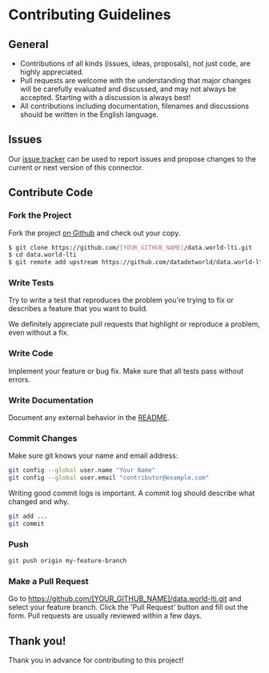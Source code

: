 # Contributing Guidelines

## General

* Contributions of all kinds (issues, ideas, proposals), not just code, are highly appreciated.
* Pull requests are welcome with the understanding that major changes will be carefully evaluated
and discussed, and may not always be accepted. Starting with a discussion is always best!
* All contributions including documentation, filenames and discussions should be written in the English language.

## Issues

Our [issue tracker](https://github.com/datadotworld/data.world-lti/issues) can be used to report issues and
propose changes to the current or next version of this connector.

## Contribute Code

### Fork the Project

Fork the project [on Github](https://github.com/datadotworld/dw-redshift-connector.git) and check out your copy.

```sh
$ git clone https://github.com/[YOUR_GITHUB_NAME]/data.world-lti.git
$ cd data.world-lti
$ git remote add upstream https://github.com/datadotworld/data.world-lti.git
```

### Write Tests

Try to write a test that reproduces the problem you're trying to fix or describes a feature that you want to build.

We definitely appreciate pull requests that highlight or reproduce a problem, even without a fix.

### Write Code

Implement your feature or bug fix. Make sure that all tests pass without errors.

### Write Documentation

Document any external behavior in the [README](README.md).

### Commit Changes

Make sure git knows your name and email address:

```sh
git config --global user.name "Your Name"
git config --global user.email "contributor@example.com"
```

Writing good commit logs is important. A commit log should describe what changed and why.

```sh
git add ...
git commit
```

### Push

```sh
git push origin my-feature-branch
```

### Make a Pull Request

Go to https://github.com/[YOUR_GITHUB_NAME]/data.world-lti.git and select your feature branch. Click the
'Pull Request' button and fill out the form. Pull requests are usually reviewed within a few days.

## Thank you!

Thank you in advance for contributing to this project!